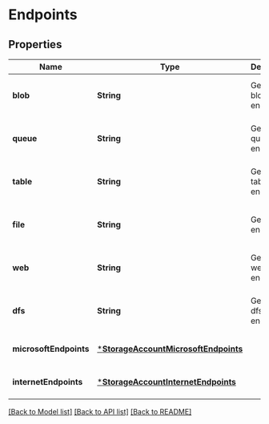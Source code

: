 # Endpoints


## Properties
Name | Type | Description | Notes
------------ | ------------- | ------------- | -------------
**blob** | **String** | Gets the blob endpoint. | [optional] [readonly] [default to nothing]
**queue** | **String** | Gets the queue endpoint. | [optional] [readonly] [default to nothing]
**table** | **String** | Gets the table endpoint. | [optional] [readonly] [default to nothing]
**file** | **String** | Gets the file endpoint. | [optional] [readonly] [default to nothing]
**web** | **String** | Gets the web endpoint. | [optional] [readonly] [default to nothing]
**dfs** | **String** | Gets the dfs endpoint. | [optional] [readonly] [default to nothing]
**microsoftEndpoints** | [***StorageAccountMicrosoftEndpoints**](StorageAccountMicrosoftEndpoints.md) |  | [optional] [default to nothing]
**internetEndpoints** | [***StorageAccountInternetEndpoints**](StorageAccountInternetEndpoints.md) |  | [optional] [default to nothing]


[[Back to Model list]](../README.md#models) [[Back to API list]](../README.md#api-endpoints) [[Back to README]](../README.md)



